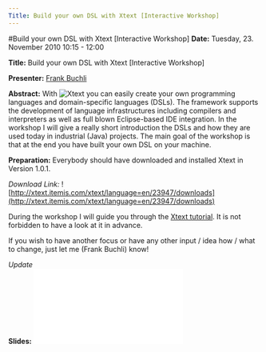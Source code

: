 ```yaml
---
Title: Build your own DSL with Xtext [Interactive Workshop]
---
```

#Build your own DSL with Xtext [Interactive Workshop]
**Date:** Tuesday, 23. November 2010 10:15 - 12:00

**Title:** Build your own DSL with Xtext  [Interactive Workshop]

**Presenter:** [Frank Buchli](http://www.linkedin.com/in/frankbuchli)

**Abstract:** With ![Xtext](http://www.xtext.org/) you can easily create your own
programming languages and domain-specific languages (DSLs). The framework
supports the development of language infrastructures including compilers
and interpreters as well as full blown Eclipse-based IDE integration.
In the workshop I will give a really short introduction the DSLs and how
they are used today in industrial (Java) projects.
The main goal of the workshop is that at the end you have built your own
DSL on your machine.

**Preparation:** Everybody should have downloaded and installed Xtext in Version 1.0.1.

*Download Link:* ![http://xtext.itemis.com/xtext/language=en/23947/downloads](http://xtext.itemis.com/xtext/language=en/23947/downloads)

During the workshop I will guide you through the [Xtext tutorial](http://www.eclipse.org/Xtext/documentation/latest/xtext.html#getting-started). It is not forbidden to have a look at it in advance.

If you wish to have another focus or have any other input / idea how /
what to change, just let me (Frank Buchli) know!

*Update* <br>
**Slides:** ![Create your own DSL with xtext by Frank Buchli](%assets_url%/files/46/2q44jg446gy1resp2ro89hcqb1w1mb/CreateYourOwnDSL.pdf)
